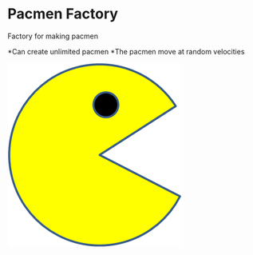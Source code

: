 

# Pacmen Factory
Factory for making pacmen

*Can create unlimited pacmen
*The pacmen move at random velocities

![Yellow Pacman facing right, mouth open](/images/PacMan1.png)

